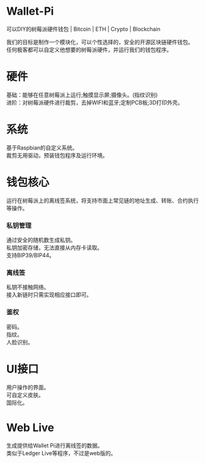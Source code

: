 # Wallet-Pi
可以DIY的树莓派硬件钱包 | Bitcoin | ETH | Crypto | Blockchain

我们的目标是制作一个模块化，可以个性选择的，安全的开源区块链硬件钱包。  
任何极客都可以自定义他想要的树莓派硬件，并运行我们的钱包程序。  

# 硬件
基础：能够在任意树莓派上运行;触摸显示屏;摄像头。(指纹识别)  
进阶：对树莓派硬件进行裁剪，去掉WIFI和蓝牙;定制PCB板;3D打印外壳。

# 系统
基于Raspbian的自定义系统。  
裁剪无用驱动，预装钱包程序及运行环境。

# 钱包核心
运行在树莓派上的离线签系统，将支持市面上常见链的地址生成、转账、合约执行等操作。  
### 私钥管理
通过安全的随机数生成私钥。  
私钥加密存储，无法直接从内存卡读取。  
支持BIP39/BIP44。  

### 离线签
私钥不接触网络。  
接入新链时只需实现相应接口即可。

### 鉴权
密码。  
指纹。  
人脸识别。

# UI接口
用户操作的界面。  
可自定义皮肤。  
国际化。

# Web Live
生成提供给Wallet Pi进行离线签的数据。  
类似于Ledger Live等程序，不过是web版的。
